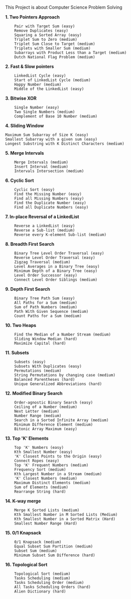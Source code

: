 This Project is about Computer Science Problem Solving

**1. Two Pointers Approach**

        Pair with Target Sum (easy)
        Remove Duplicates (easy)
        Squaring a Sorted Array (easy)
        Triplet Sum to Zero (medium)
        Triplet Sum Close to Target (medium)
        Triplets with Smaller Sum (medium)
        Subarrays with Product Less than a Target (medium)
        Dutch National Flag Problem (medium)
**2. Fast & Slow pointers**

        LinkedList Cycle (easy)
        Start of LinkedList Cycle (medium)
        Happy Number (medium)
        Middle of the LinkedList (easy)
**3. Bitwise XOR**

        Single Number (easy)
        Two Single Numbers (medium)
        Complement of Base 10 Number (medium)
**4. Sliding Window**

    Maximum Sum Subarray of Size K (easy)
    Smallest Subarray with a given sum (easy)
    Longest Substring with K Distinct Characters (medium)
 
**5. Merge Intervals**

        Merge Intervals (medium)
        Insert Interval (medium)
        Intervals Intersection (medium)

**6. Cyclic Sort**

        Cyclic Sort (easy)
        Find the Missing Number (easy)
        Find all Missing Numbers (easy)
        Find the Duplicate Number (easy)
        Find all Duplicate Numbers (easy)
        
**7. In-place Reversal of a LinkedList**

        Reverse a LinkedList (easy)
        Reverse a Sub-list (medium)
        Reverse every K-element Sub-list (medium)

**8. Breadth First Search**

        Binary Tree Level Order Traversal (easy)
        Reverse Level Order Traversal (easy)
        Zigzag Traversal (medium)
        Level Averages in a Binary Tree (easy)
        Minimum Depth of a Binary Tree (easy)
        Level Order Successor (easy)
        Connect Level Order Siblings (medium)
        
**9. Depth First Search**

        Binary Tree Path Sum (easy)
        All Paths for a Sum (medium)
        Sum of Path Numbers (medium)
        Path With Given Sequence (medium)
        Count Paths for a Sum (medium)       
        
**10. Two Heaps**

        Find the Median of a Number Stream (medium)
        Sliding Window Median (hard)
        Maximize Capital (hard) 
        
**11. Subsets**

        Subsets (easy)
        Subsets With Duplicates (easy)
        Permutations (medium)
        String Permutations by changing case (medium)
        Balanced Parentheses (hard)
        Unique Generalized Abbreviations (hard)
        
**12. Modified Binary Search**

        Order-agnostic Binary Search (easy)
        Ceiling of a Number (medium)
        Next Letter (medium)
        Number Range (medium)
        Search in a Sorted Infinite Array (medium)
        Minimum Difference Element (medium)
        Bitonic Array Maximum (easy)
        
**13. Top 'K' Elements**

        Top 'K' Numbers (easy)
        Kth Smallest Number (easy)
        'K' Closest Points to the Origin (easy)
        Connect Ropes (easy)
        Top 'K' Frequent Numbers (medium)
        Frequency Sort (medium)
        Kth Largest Number in a Stream (medium)
        'K' Closest Numbers (medium)
        Maximum Distinct Elements (medium)
        Sum of Elements (medium)
        Rearrange String (hard)
        
**14. K-way merge**

        Merge K Sorted Lists (medium)
        Kth Smallest Number in M Sorted Lists (Medium)
        Kth Smallest Number in a Sorted Matrix (Hard)
        Smallest Number Range (Hard)
        
**15. 0/1 Knapsack**

        0/1 Knapsack (medium)
        Equal Subset Sum Partition (medium)
        Subset Sum (medium)
        Minimum Subset Sum Difference (hard)
        
**16. Topological Sort** 
    
        Topological Sort (medium)
        Tasks Scheduling (medium)
        Tasks Scheduling Order (medium)
        All Tasks Scheduling Orders (hard)
        Alien Dictionary (hard)